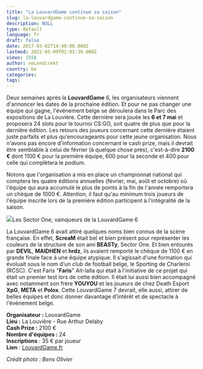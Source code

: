 ```yaml
---
title: "La LouvardGame continue sa saison"
slug: la-louvardgame-continue-sa-saison
description: NULL
type: default
language: fr
draft: false
date: 2017-03-02T14:40:00.000Z
lastmod: 2022-05-09T02:03:39.000Z
views: 1558
author: neLendirekt
country: be
categories:
tags:
---
```

Deux semaines après la **LouvardGame** 6, les organisateurs viennent d'annoncer les dates de la prochaine édition. Et pour ne pas changer une équipe qui gagne, l'événement belge se déroulera dans le Parc des expositions de La Louvière. Cette dernière sera jouée les **6 et 7 mai** et proposera 24 slots pour le tournoi CS:GO, soit quatre de plus que pour la dernière édition. Les retours des joueurs concernant cette dernière étaient juste parfaits et plus qu'encourageants pour cette jeune organisation. Nous n'avons pas encore d'information concernant le cash prize, mais il devrait être semblable à celui de février (à quelque chose près), c'est-à-dire **2100 €** dont 1100 € pour la première équipe, 600 pour la seconde et 400 pour celle qui complètera le podium.

Notons que l'organisation a mis en place un championnat national qui comptera les quatre éditions annuelles (février, mai, août et octobre) où l'équipe qui aura accumulé le plus de points à la fin de l'année remportera un chèque de 1000 €. Attention, il faut qu'au minimum trois joueurs de l'équipe inscrite lors de la première édition participent à l'intégralité de la saison.

![](/storage/images/58b82b72578e9_1080-1844434f-5c8e-4fa8-b914-c4cc3e03927fjpg.jpg)Les Sector One, vainqueurs de la LouvardGame 6

La LouvardGame 6 avait attiré quelques noms bien connus de la scène française. En effet, **ScreaM** était bel et bien présent pour représenter les couleurs de la structure de son ami **BEASTy**, Sector One. Et bien entourés par **DEVIL**, **MAIDHEN** et **hrdz**, ils avaient remporté le chèque de 1100 € en grande finale face à une équipe atypique. Il s'agissait d'une formation qui évoluait sous le nom d'un club de football belge, le Sporting de Charleroi (RCSC). C'est Faris "**Faris**" Ait-lalla qui était à l'initiative de ce projet qui était un premier test lors de cette édition. Il était lui aussi bien accompagné avec notamment son frère **YOUYOU** et les joueurs de chez Death Esport **XpG**, **META** et **Polox**. Cette LouvardGame 7 devrait, elle aussi, attirer de belles équipes et donc donner davantage d'intérêt et de spectacle à l'événement belge.

**Organisateur :** LouvardGame  
**Lieu :** La Louvière - Rue Arthur Delaby  
**Cash Prize :** 2100 €  
**Nombre d'équipes :** 24  
**Inscriptions** : 35 € par joueur  
**Lien** : [LouvardGame.fr](http://www.louvardgame.be/actualites/~la-deuxieme-journee-est-lancee-.htm?lng=fr)

_Crédit photo : Bens Olivier_
